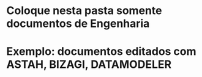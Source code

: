 # Coloque nesta pasta somente documentos de Engenharia
# Exemplo: documentos editados com ASTAH, BIZAGI, DATAMODELER
